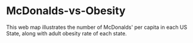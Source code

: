 # McDonalds-vs-Obesity
This web map illustrates the number of McDonalds' per capita in each US State, along with adult obesity rate of each state. 
